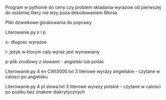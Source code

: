 Program w pythonie do ceny czy problem skladania wyrazow od pierwszej do ostatniej litery nie lezy poza dekodowaniem Morsa 

Pliki dzwiekowe gloskowania do poprawy

Literowanie.py x l p

x- dlugosc wyrazoe

l- jezyk w ktorym caly wyraz jest wymawiany

p-plik zrodlowy z slowami - angielski lub polski



Literowanie.py 4 en CWI3000.txt  3 literowe wyrazy angielskie - czytane w calosci po angielsku

Literowanie.py 4 pl slowa.txt  3 literowe wyrazy polskie - czytane w calosci po poslku bez znakow diakrytycznych

